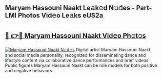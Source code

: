 ## Maryam Hassouni Naakt Le𝚊k𝚎d N𝚞𝚍es - Part-LMl Photos Vid𝚎o Le𝚊ks eUS2a

# <h2><a href="http://fb5xk70.evod.top/?m=Maryam+Hassouni+Naakt">🔗 👉🔴 Maryam Hassouni Naakt Vid𝚎o Ph𝚘t𝚘s</a></h2>

[![Maryam Hassouni Naakt N𝚞d𝚎s](https://i.imgur.com/8V9OHl7.gif)](http://fb5xk70.evod.top/?m=Maryam+Hassouni+Naakt)
Digital artist Maryam Hassouni Naakt and social media personality, recognized for disseminating dance and lifestyle content via collaborative dance performances and brief videos. Public figures Maryam Hassouni Naakt can be role models for both positive and negative behaviors. 
